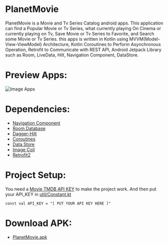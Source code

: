 # PlanetMovie
PlanetMovie is a Movie and Tv Series Catalog android apps. This application can find a Popular Movie or Tv Series, what currently playing On Cinema or currently playing on Tv, Save Movie or Tv Series to Favorite, and Search some Movie or Tv Series. this apps is written in Kotlin using MVVM(Model-View-ViewModel) Architecture, Kotlin Coroutines to Perform Asynchronous Operation, Retrofit to Communicate with REST API, Android Jetpack Library such as Room, LiveData, Hilt, Navigation Component, DataStore.

# Preview Apps:
![Image Apps](https://github.com/equinox-jj/PlanetMovie/blob/main/docs/apps_img.jpg)

# Dependencies:
* [Navigation Component](https://developer.android.com/guide/navigation/navigation-getting-started)
* [Room Database](https://developer.android.com/training/data-storage/room)
* [Dagger-Hilt](https://developer.android.com/training/dependency-injection/hilt-android)
* [Coroutines](https://developer.android.com/kotlin/coroutines?gclsrc=ds&gclsrc=ds)
* [Data Store](https://developer.android.com/topic/libraries/architecture/datastore?gclsrc=ds&gclsrc=ds)
* [Image Coil](https://github.com/coil-kt/coil)
* [Retrofit2](https://square.github.io/retrofit/)

# Project Setup:
You need a [Movie TMDB API KEY](https://developers.themoviedb.org/3/getting-started/introduction) to make the project work.
And then put your API_KEY in [util/Constant.kt](https://github.com/equinox-jj/PlanetMovie/blob/main/app/src/main/java/com/planetmovie/util/Constant.kt)
```
const val API_KEY = "[ PUT YOUR API KEY HERE ]"
```

# Download APK:
* [PlanetMovie.apk](https://github.com/equinox-jj/PlanetMovie/raw/main/docs/PlanetMovie.apk)
